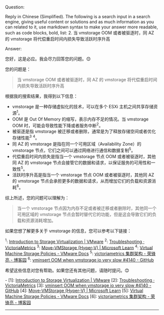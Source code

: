 Question:

Reply in Chinese (Simplified).
The following is a search input in a search engine, giving useful content or solutions and as much information as you can related to it, use markdown syntax to make your answer more readable, such as code blocks, bold, list:
2. 当 vmstorage OOM 或者被驱逐时，同 AZ 的 vmstorage 将代偿重启时间内损失导致活跃时序升高

Answer:

您好，这是必应。我会尽力回答您的问题。😊

您的问题是：

> 当 vmstorage OOM 或者被驱逐时，同 AZ 的 vmstorage 将代偿重启时间内损失导致活跃时序升高

根据我的搜索结果，我得到以下信息：

- vmstorage 是一种存储虚拟化的技术，可以在多个 ESXi 主机之间共享存储资源<sup>1</sup>。
- OOM 是 Out Of Memory 的缩写，表示内存不足的情况。当 vmstorage OOM 时，可能会导致性能下降或者服务中断<sup>2</sup>。
- 被驱逐是指 vmstorage 被迁移或者删除，通常是为了释放存储空间或者优化存储性能<sup>3</sup> <sup>4</sup>。
- 同 AZ 的 vmstorage 是指在同一个可用区域（Availability Zone）的 vmstorage 节点，它们之间可以通过网络进行通信和数据复制<sup>5</sup>。
- 代偿重启时间内损失是指当一个 vmstorage 节点 OOM 或者被驱逐时，其他同 AZ 的 vmstorage 节点会接管它的数据和请求，以保证服务的可用性和一致性<sup>5</sup>。
- 活跃时序升高是指当一个 vmstorage 节点 OOM 或者被驱逐时，其他同 AZ 的 vmstorage 节点会承担更多的数据和请求，从而增加它们的负载和资源消耗<sup>6</sup>。

综上所述，您的问题可以理解为：

> 当一个 vmstorage 节点因为内存不足或者被迁移或者删除时，其他同一个可用区域的 vmstorage 节点会暂时替代它的功能，但是这会导致它们的负载和资源消耗增加。

如果您想了解更多关于 vmstorage 的信息，您可以参考以下链接：

<sup>1</sup>: [Introduction to Storage Virtualization | VMware](https://core.vmware.com/resource/introduction-storage-virtualization)
<sup>2</sup>: [Troubleshooting · VictoriaMetrics](https://docs.victoriametrics.com/Troubleshooting.html)
<sup>3</sup>: [Move-VMStorage (Hyper-V) | Microsoft Learn](https://learn.microsoft.com/en-us/powershell/module/hyper-v/move-vmstorage?view=windowsserver2022-ps)
<sup>4</sup>: [Virtual Machine Storage Policies - VMware Docs](https://docs.vmware.com/en/VMware-vSphere/7.0/com.vmware.vsphere.storage.doc/GUID-A8BA9141-31F1-4555-A554-4B5B04D75E54.html)
<sup>5</sup>: [victoriametrics 集群架构 - 荣锋亮 - 博客园](https://www.cnblogs.com/rongfengliang/p/12793136.html)
<sup>6</sup>: [vminsert OOM when vmstorage io very slow #4140 - GitHub](https://github.com/VictoriaMetrics/VictoriaMetrics/issues/4140)

希望这些信息对您有帮助。如果您还有其他问题，请随时提问。😊

\-
\[1]: [Introduction to Storage Virtualization | VMware](https://core.vmware.com/resource/introduction-storage-virtualization)
\[2]: [Troubleshooting · VictoriaMetrics](https://docs.victoriametrics.com/Troubleshooting.html)
\[3]: [vminsert OOM when vmstorage io very slow #4140 - GitHub](https://github.com/VictoriaMetrics/VictoriaMetrics/issues/4140)
\[4]: [Move-VMStorage (Hyper-V) | Microsoft Learn](https://learn.microsoft.com/en-us/powershell/module/hyper-v/move-vmstorage?view=windowsserver2022-ps)
\[5]: [Virtual Machine Storage Policies - VMware Docs](https://docs.vmware.com/en/VMware-vSphere/7.0/com.vmware.vsphere.storage.doc/GUID-A8BA9141-31F1-4555-A554-4B5B04D75E54.html)
\[6]: [victoriametrics 集群架构 - 荣锋亮 - 博客园](https://www.cnblogs.com/rongfengliang/p/12793136.html)

<hr/>

